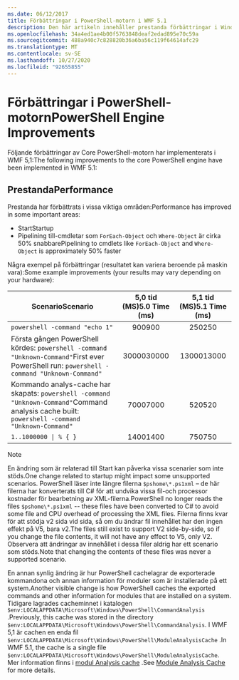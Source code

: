 ```yaml
---
ms.date: 06/12/2017
title: Förbättringar i PowerShell-motorn i WMF 5.1
description: Den här artikeln innehåller prestanda förbättringar i Windows PowerShell 5,1
ms.openlocfilehash: 34a4ed1ae4b00f5763848deaf2edad895e70c59a
ms.sourcegitcommit: 488a940c7c828820b36a6ba56c119f64614afc29
ms.translationtype: MT
ms.contentlocale: sv-SE
ms.lasthandoff: 10/27/2020
ms.locfileid: "92655855"
---
```

# <a name="powershell-engine-improvements"></a><span data-ttu-id="305ad-103">Förbättringar i PowerShell-motorn</span><span class="sxs-lookup"><span data-stu-id="305ad-103">PowerShell Engine Improvements</span></span>

<span data-ttu-id="305ad-104">Följande förbättringar av Core PowerShell-motorn har implementerats i WMF 5,1:</span><span class="sxs-lookup"><span data-stu-id="305ad-104">The following improvements to the core PowerShell engine have been implemented in WMF 5.1:</span></span>

## <a name="performance"></a><span data-ttu-id="305ad-105">Prestanda</span><span class="sxs-lookup"><span data-stu-id="305ad-105">Performance</span></span>

<span data-ttu-id="305ad-106">Prestanda har förbättrats i vissa viktiga områden:</span><span class="sxs-lookup"><span data-stu-id="305ad-106">Performance has improved in some important areas:</span></span>

- <span data-ttu-id="305ad-107">Start</span><span class="sxs-lookup"><span data-stu-id="305ad-107">Startup</span></span>
- <span data-ttu-id="305ad-108">Pipelining till-cmdletar som `ForEach-Object` och `Where-Object` är cirka 50% snabbare</span><span class="sxs-lookup"><span data-stu-id="305ad-108">Pipelining to cmdlets like `ForEach-Object` and `Where-Object` is approximately 50% faster</span></span>

<span data-ttu-id="305ad-109">Några exempel på förbättringar (resultatet kan variera beroende på maskin vara):</span><span class="sxs-lookup"><span data-stu-id="305ad-109">Some example improvements (your results may vary depending on your hardware):</span></span>

| <span data-ttu-id="305ad-110">Scenario</span><span class="sxs-lookup"><span data-stu-id="305ad-110">Scenario</span></span> | <span data-ttu-id="305ad-111">5,0 tid (MS)</span><span class="sxs-lookup"><span data-stu-id="305ad-111">5.0 Time (ms)</span></span> | <span data-ttu-id="305ad-112">5,1 tid (MS)</span><span class="sxs-lookup"><span data-stu-id="305ad-112">5.1 Time (ms)</span></span> |
| -------- | :---------------: | :---------------: |
| `powershell -command "echo 1"` | <span data-ttu-id="305ad-113">900</span><span class="sxs-lookup"><span data-stu-id="305ad-113">900</span></span> | <span data-ttu-id="305ad-114">250</span><span class="sxs-lookup"><span data-stu-id="305ad-114">250</span></span> |
| <span data-ttu-id="305ad-115">Första gången PowerShell kördes: `powershell -command "Unknown-Command"`</span><span class="sxs-lookup"><span data-stu-id="305ad-115">First ever PowerShell run: `powershell -command "Unknown-Command"`</span></span> | <span data-ttu-id="305ad-116">30000</span><span class="sxs-lookup"><span data-stu-id="305ad-116">30000</span></span> | <span data-ttu-id="305ad-117">13000</span><span class="sxs-lookup"><span data-stu-id="305ad-117">13000</span></span> |
| <span data-ttu-id="305ad-118">Kommando analys-cache har skapats: `powershell -command "Unknown-Command"`</span><span class="sxs-lookup"><span data-stu-id="305ad-118">Command analysis cache built: `powershell -command "Unknown-Command"`</span></span> | <span data-ttu-id="305ad-119">7000</span><span class="sxs-lookup"><span data-stu-id="305ad-119">7000</span></span> | <span data-ttu-id="305ad-120">520</span><span class="sxs-lookup"><span data-stu-id="305ad-120">520</span></span> |
| <code>1..1000000 &#124; % { }</code> | <span data-ttu-id="305ad-121">1400</span><span class="sxs-lookup"><span data-stu-id="305ad-121">1400</span></span> | <span data-ttu-id="305ad-122">750</span><span class="sxs-lookup"><span data-stu-id="305ad-122">750</span></span> |

> [!NOTE]
> <span data-ttu-id="305ad-123">En ändring som är relaterad till Start kan påverka vissa scenarier som inte stöds.</span><span class="sxs-lookup"><span data-stu-id="305ad-123">One change related to startup might impact some unsupported scenarios.</span></span> <span data-ttu-id="305ad-124">PowerShell läser inte längre filerna `$pshome\*.ps1xml` – de här filerna har konverterats till C# för att undvika vissa fil-och processor kostnader för bearbetning av XML-filerna.</span><span class="sxs-lookup"><span data-stu-id="305ad-124">PowerShell no longer reads the files `$pshome\*.ps1xml` -- these files have been converted to C# to avoid some file and CPU overhead of processing the XML files.</span></span> <span data-ttu-id="305ad-125">Filerna finns kvar för att stödja v2 sida vid sida, så om du ändrar fil innehållet har den ingen effekt på V5, bara v2.</span><span class="sxs-lookup"><span data-stu-id="305ad-125">The files still exist to support V2 side-by-side, so if you change the file contents, it will not have any effect to V5, only V2.</span></span> <span data-ttu-id="305ad-126">Observera att ändringar av innehållet i dessa filer aldrig har ett scenario som stöds.</span><span class="sxs-lookup"><span data-stu-id="305ad-126">Note that changing the contents of these files was never a supported scenario.</span></span>

<span data-ttu-id="305ad-127">En annan synlig ändring är hur PowerShell cachelagrar de exporterade kommandona och annan information för moduler som är installerade på ett system.</span><span class="sxs-lookup"><span data-stu-id="305ad-127">Another visible change is how PowerShell caches the exported commands and other information for modules that are installed on a system.</span></span> <span data-ttu-id="305ad-128">Tidigare lagrades cacheminnet i katalogen `$env:LOCALAPPDATA\Microsoft\Windows\PowerShell\CommandAnalysis` .</span><span class="sxs-lookup"><span data-stu-id="305ad-128">Previously, this cache was stored in the directory `$env:LOCALAPPDATA\Microsoft\Windows\PowerShell\CommandAnalysis`.</span></span> <span data-ttu-id="305ad-129">I WMF 5,1 är cachen en enda fil `$env:LOCALAPPDATA\Microsoft\Windows\PowerShell\ModuleAnalysisCache` .</span><span class="sxs-lookup"><span data-stu-id="305ad-129">In WMF 5.1, the cache is a single file `$env:LOCALAPPDATA\Microsoft\Windows\PowerShell\ModuleAnalysisCache`.</span></span> <span data-ttu-id="305ad-130">Mer information finns i [modul Analysis cache](release-notes.md#module-analysis-cache) .</span><span class="sxs-lookup"><span data-stu-id="305ad-130">See [Module Analysis Cache](release-notes.md#module-analysis-cache) for more details.</span></span>
